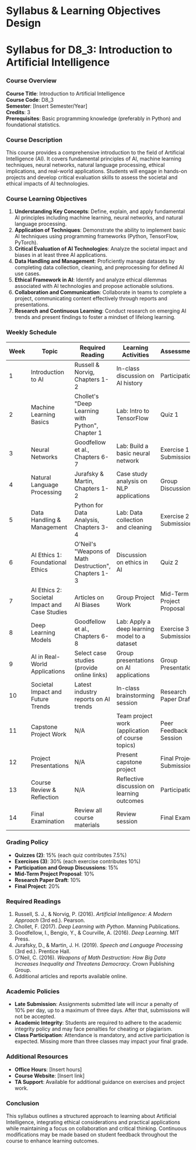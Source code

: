Syllabus & Learning Objectives Design
=====================================

# Syllabus for D8_3: Introduction to Artificial Intelligence

### Course Overview
**Course Title**: Introduction to Artificial Intelligence  
**Course Code**: D8_3  
**Semester**: [Insert Semester/Year]  
**Credits**: 3  
**Prerequisites**: Basic programming knowledge (preferably in Python) and foundational statistics.

### Course Description
This course provides a comprehensive introduction to the field of Artificial Intelligence (AI). It covers fundamental principles of AI, machine learning techniques, neural networks, natural language processing, ethical implications, and real-world applications. Students will engage in hands-on projects and develop critical evaluation skills to assess the societal and ethical impacts of AI technologies.

### Course Learning Objectives
1. **Understanding Key Concepts**: Define, explain, and apply fundamental AI principles including machine learning, neural networks, and natural language processing.
2. **Application of Techniques**: Demonstrate the ability to implement basic AI techniques using programming frameworks (Python, TensorFlow, PyTorch).
3. **Critical Evaluation of AI Technologies**: Analyze the societal impact and biases in at least three AI applications.
4. **Data Handling and Management**: Proficiently manage datasets by completing data collection, cleaning, and preprocessing for defined AI use cases.
5. **Ethical Framework in AI**: Identify and analyze ethical dilemmas associated with AI technologies and propose actionable solutions.
6. **Collaboration and Communication**: Collaborate in teams to complete a project, communicating content effectively through reports and presentations.
7. **Research and Continuous Learning**: Conduct research on emerging AI trends and present findings to foster a mindset of lifelong learning.

### Weekly Schedule

| Week | Topic                                      | Required Reading                                            | Learning Activities                                   | Assessments                  |
|------|--------------------------------------------|-----------------------------------------------------------|------------------------------------------------------|------------------------------|
| 1    | Introduction to AI                         | Russell & Norvig, Chapters 1-2                            | In-class discussion on AI history                      | Participation                |
| 2    | Machine Learning Basics                    | Chollet's "Deep Learning with Python", Chapter 1         | Lab: Intro to TensorFlow                               | Quiz 1                       |
| 3    | Neural Networks                            | Goodfellow et al., Chapters 6-7                            | Lab: Build a basic neural network                      | Exercise 1 Submission        |
| 4    | Natural Language Processing                | Jurafsky & Martin, Chapters 1-2                           | Case study analysis on NLP applications                | Group Discussion             |
| 5    | Data Handling & Management                | Python for Data Analysis, Chapters 3-4                    | Lab: Data collection and cleaning                      | Exercise 2 Submission        |
| 6    | AI Ethics 1: Foundational Ethics          | O'Neil's "Weapons of Math Destruction", Chapters 1-3     | Discussion on ethics in AI                             | Quiz 2                       |
| 7    | AI Ethics 2: Societal Impact and Case Studies | Articles on AI Biases                                      | Group Project Work                                    | Mid-Term Project Proposal     |
| 8    | Deep Learning Models                       | Goodfellow et al., Chapters 6-8                            | Lab: Apply a deep learning model to a dataset         | Exercise 3 Submission        |
| 9    | AI in Real-World Applications              | Select case studies (provide online links)                | Group presentations on AI applications                 | Group Presentation           |
| 10   | Societal Impact and Future Trends         | Latest industry reports on AI trends                       | In-class brainstorming session                         | Research Paper Draft         |
| 11   | Capstone Project Work                     | N/A                                                       | Team project work (application of course topics)       | Peer Feedback Session        |
| 12   | Project Presentations                      | N/A                                                       | Present capstone project                              | Final Project Submission     |
| 13   | Course Review & Reflection                | N/A                                                       | Reflective discussion on learning outcomes             | Participation                |
| 14   | Final Examination                         | Review all course materials                                | Review session                                       | Final Exam                   |

### Grading Policy
- **Quizzes (2)**: 15% (each quiz contributes 7.5%)
- **Exercises (3)**: 30% (each exercise contributes 10%)
- **Participation and Group Discussions**: 15%
- **Mid-Term Project Proposal**: 10%
- **Research Paper Draft**: 10%
- **Final Project**: 20%

### Required Readings
1. Russell, S. J., & Norvig, P. (2016). *Artificial Intelligence: A Modern Approach* (3rd ed.). Pearson.
2. Chollet, F. (2017). *Deep Learning with Python*. Manning Publications.
3. Goodfellow, I., Bengio, Y., & Courville, A. (2016). *Deep Learning*. MIT Press.
4. Jurafsky, D., & Martin, J. H. (2019). *Speech and Language Processing* (3rd ed.). Prentice Hall.
5. O'Neil, C. (2016). *Weapons of Math Destruction: How Big Data Increases Inequality and Threatens Democracy*. Crown Publishing Group.
6. Additional articles and reports available online.

### Academic Policies
- **Late Submission**: Assignments submitted late will incur a penalty of 10% per day, up to a maximum of three days. After that, submissions will not be accepted.
- **Academic Integrity**: Students are required to adhere to the academic integrity policy and may face penalties for cheating or plagiarism.
- **Class Participation**: Attendance is mandatory, and active participation is expected. Missing more than three classes may impact your final grade.

### Additional Resources
- **Office Hours**: [Insert hours]
- **Course Website**: [Insert link]
- **TA Support**: Available for additional guidance on exercises and project work.

### Conclusion
This syllabus outlines a structured approach to learning about Artificial Intelligence, integrating ethical considerations and practical applications while maintaining a focus on collaboration and critical thinking. Continuous modifications may be made based on student feedback throughout the course to enhance learning outcomes.